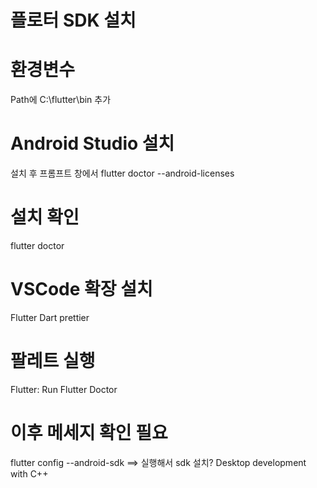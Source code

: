 # 플로터 SDK 설치

# 환경변수

Path에 C:\flutter\bin 추가

# Android Studio 설치

설치 후 프롬프트 창에서
flutter doctor --android-licenses

# 설치 확인

flutter doctor

# VSCode 확장 설치

Flutter
Dart
prettier

# 팔레트 실행

Flutter: Run Flutter Doctor

# 이후 메세지 확인 필요

flutter config --android-sdk ==> 실행해서 sdk 설치?
Desktop development with C++
